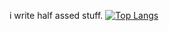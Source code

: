 i write half assed stuff.
[![Top Langs](https://github-readme-stats.vercel.app/api/top-langs/?username=gitretard&theme=dark)](https://github.com/anuraghazra/github-readme-stats)
